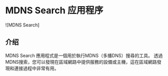 # MDNS Search 应用程序

![MDNS Search]

## 介绍

MDNS Search 應用程式是一個用於執行MDNS（多播DNS）搜尋的工具。 透過MDNS搜索，您可以發現在區域網路中提供服務的設備或主機，這在區域網路發現和連接過程中非常有用。